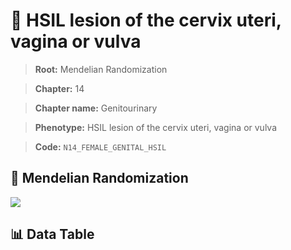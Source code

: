 # 🧪 HSIL lesion of the cervix uteri, vagina or vulva

> **Root:** Mendelian Randomization

> **Chapter:** 14  

> **Chapter name:** Genitourinary

> **Phenotype:** HSIL lesion of the cervix uteri, vagina or vulva  

> **Code:** `N14_FEMALE_GENITAL_HSIL`

## 🧬 Mendelian Randomization  

<img src="/MR/Figures/Forward/N14_FEMALE_GENITAL_HSIL.png"/>

## 📊 Data Table

<CsvTableMRF src="/public/MR/Data/Forward/N14_FEMALE_GENITAL_HSIL.csv"/>

